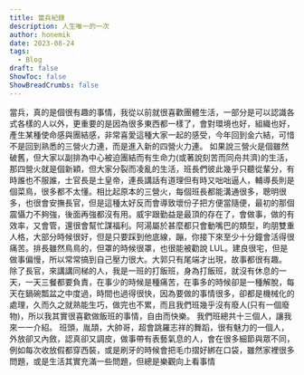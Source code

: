 ```yaml
---
title: 當兵紀錄
description: 人生唯一的一次
author: honemik
date: 2023-08-24
tags:
  - Blog
draft: false
ShowToc: false
ShowBreadCrumbs: false
---
```


當兵，真的是個很有趣的事情，我從以前就很喜歡團體生活，一部分是可以認識各式各樣的人以外，更重要的是因為很多東西都一樣了，會對環境也好，組織也好，產生某種使命感與團結感，非常喜愛這種大家一起的感受，今年回到金六結，可惜不是回到熟悉的三營火力連，而是進入新的四營火力連。
如果說三營火是個雖然破舊，但大家以副排為中心被迫團結而有生命力(或著說刻苦而同舟共濟)的生活，那四營火就是個新穎，但大家分裂而凌亂的生活，班長們彼此幾乎只聽從輩分，有時誰也不服誰，士官長是土皇帝，連長講話有道理但有時又咄咄逼人，輔導長則是個菜鳥，很多都不太懂。相比起原本的三營火，每個班長都能溝通很多，聰明很多，也很會安撫長官，但是這種太好反而會導致壞份子把方便當隨便，最初的那個震懾力不夠強，後面再強都沒有用。威宇跟勤益是最頂的存在了，會做事，做的有效率，又會管，還很會幫忙謀福利。阿湯屬於甚麼都只會動嘴巴的類型，昀朋雙重人格，大部分時候很好，但是只要踩到他底線，蹦，你接下來至少十分鐘會活得很痛苦。排長雖然鳥鳥的，但罩的時候很罩，也很能被勸說 LUL。建良很宅，但是做事偏慢，所以常常搞到自己壓力很大。大郭只有尾端才出現，故事都很有趣。
除了長官，來講講同梯的人，我是一班的打飯班，身為打飯班，就沒有休息的一天，一天三餐都要負責，在事少的時候是種痛苦，在事多的時候卻是一種解脫，每天在鍋碗瓢盆之中度過，時間也過得很快，因為要做的事情很多，卻都是機械化的處理，久而久之就熟能生巧，做完也不累，而且我們班幾乎沒有廢人(只有一個廢物)，所以我其實很喜歡做飯班的事情，自由而快樂。
我們班總共十三個人，讓我來一一介紹。
班頭，胤頡，大帥哥，超會跳羅志祥的舞蹈，很有魅力的一個人，外放卻又內斂，認真卻又調皮，做事帶有表藝氣息的人，會在很多細節與眾不同，例如每次收放假都穿西裝，或是刷牙的時候會把毛巾摺好綁在口袋，雖然家裡很多問題，或是生活其實充滿一些問題，但總是樂觀向上看事情

